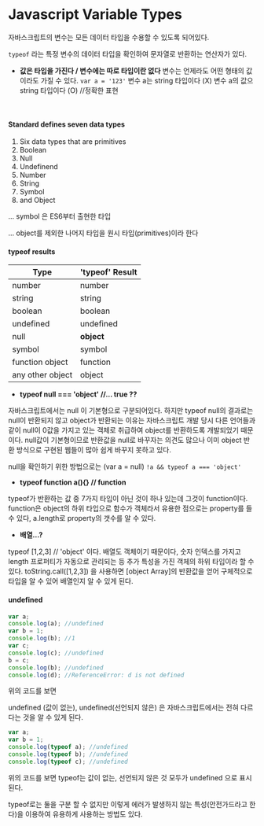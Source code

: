 # Javascript Variable Types



자바스크립트의 변수는 모든 데이터 타입을 수용할 수 있도록 되어있다.

`typeof` 라는 특정 변수의 데이터 타입을 확인하여 문자열로 반환하는 연산자가 있다.



- **값은 타입을 가진다 / 변수에는 따로 타입이란 없다**
  변수는 언제라도 어떤 형태의 값이라도 가질 수 있다.
  `var a = '123'`
  변수 a는 string 타입이다 (X)
  변수 a의 값으 string 타입이다 (O) //정확한 표현

  ​

#### Standard defines seven data types

1. Six data types that are primitives
  1. Boolean
  2. Null
  3. Undefinend
  4. Number
  5. String
  6. Symbol
2. and Object




… symbol 은 ES6부터 출현한 타입

… object를 제외한 나머지 타입을 원시 타입(primitives)이라 한다



#### typeof results


| Type             | 'typeof' Result |
| ---------------- | --------------- |
| number           | number          |
| string           | string          |
| boolean          | boolean         |
| undefined        | undefined       |
| null             | **object**      |
| symbol           | symbol          |
| function object  | function        |
| any other object | object          |



- **typeof null === 'object' //… true ??**

자바스크립트에서는 null 이 기본형으로 구분되어있다.
하지만 typeof null의 결과로는 null이 반환되지 않고 object가 반환되는 이유는 자바스크립트 개발 당시 다른 언어들과 같이 null이 0값을 가지고 있는 객체로 취급하여 object를 반환하도록 개발되었기 때문이다.
null값이 기본형이므로 반환값을 null로 바꾸자는 의견도 많으나 이미 object 반환 방식으로 구현된 웹들이 많아 쉽게 바꾸지 못하고 있다.

null을 확인하기 위한 방법으로는 (var a = null)
`!a && typeof a === 'object'`

- **typeof function a(){} // function**

typeof가 반환하는 값 중 7가지 타입이 아닌 것이 하나 있는데 그것이 function이다.  function은 object의 하위 타입으로 함수가 객체라서 유용한 점으로는 property를 들 수 있다, a.length로 property의 갯수를 알 수 있다.

- **배열…?**

typeof [1,2,3] // 'object' 이다.
배열도 객체이기 때문이다, 숫자 인덱스를 가지고 length 프로퍼티가 자동으로 관리되는 등 추가 특성을 가진 객체의 하위 타입이라 할 수 있다.
toString.call([1,2,3]) 을 사용하면 [object Array]의 반환값을 얻어 구체적으로 타입을 알 수 있어 배열인지 알 수 있게 된다.



#### undefined

```javascript
var a;
console.log(a); //undefined
var b = 1;
console.log(b); //1
var c;
console.log(c); //undefined
b = c;
console.log(b); //undefined
console.log(d); //ReferenceError: d is not defined
```

위의 코드를 보면

undefined (값이 없는), undefined(선언되지 않은) 은 자바스크립트에서는 전혀 다르다는 것을 알 수 있게 된다.



```javascript
var a;
var b = 1;
console.log(typeof a); //undefined
console.log(typeof b); //undefined
console.log(typeof c); //undefined
```

위의 코드를 보면 typeof는 값이 없는, 선언되지 않은 것 모두가 undefined 으로 표시된다.

typeof로는 둘을 구분 할 수 없지만 이렇게 에러가 발생하지 않는 특성(안전가드라고 한다)을 이용하여 유용하게 사용하는 방법도 있다.